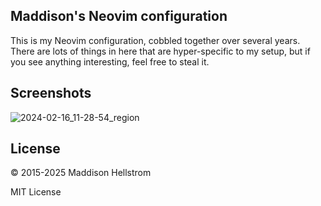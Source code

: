 ## Maddison's Neovim configuration

This is my Neovim configuration, cobbled together over several
years. There are lots of things in here that are hyper-specific to my setup, but if you see anything interesting, feel free to steal it.

## Screenshots

![2024-02-16_11-28-54_region](https://github.com/b0o/nvim-conf/assets/21299126/14439047-bfde-4d83-b84f-732bbf235707)

## License

&copy; 2015-2025 Maddison Hellstrom

MIT License
